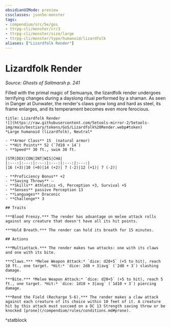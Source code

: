 ```yaml
---
obsidianUIMode: preview
cssclasses: json5e-monster
tags:
- compendium/src/5e/gos
- ttrpg-cli/monster/cr/3
- ttrpg-cli/monster/size/large
- ttrpg-cli/monster/type/humanoid/lizardfolk
aliases: ["Lizardfolk Render"]
---
```

# Lizardfolk Render
*Source: Ghosts of Saltmarsh p. 241*  

Filled with the primal magic of Semuanya, the lizardfolk render undergoes terrifying changes during a dayslong ritual performed by a shaman. As seen in Danger at Dunwater, the render's claws grow long and hard as steel, its frame enlarges, and its temperament becomes even more ferocious.

```ad-statblock
title: Lizardfolk Render
![](https://raw.githubusercontent.com/5etools-mirror-2/5etools-img/main/bestiary/tokens/GoS/Lizardfolk%20Render.webp#token)
*Large humanoid (lizardfolk), Neutral*

- **Armor Class** 15  (natural armor)
- **Hit Points** 52 (`7d10 + 14`)
- **Speed** 30 ft., swim 30 ft.

|STR|DEX|CON|INT|WIS|CHA|
|:---:|:---:|:---:|:---:|:---:|:---:|
|16 (+3)|10 (+0)|14 (+2)| 7 (-2)|12 (+1)| 7 (-2)|

- **Proficiency Bonus** +2
- **Saving Throws** ⏤
- **Skills** Athletics +5, Perception +3, Survival +5
- **Senses** passive Perception 13
- **Languages** Draconic
- **Challenge** 3

## Traits

***Blood Frenzy.*** The render has advantage on melee attack rolls against any creature that doesn't have all its hit points.

***Hold Breath.*** The render can hold its breath for 15 minutes.

## Actions

***Multiattack.*** The render makes two attacks: one with its claws and one with its bite.

***Claws.*** *Melee Weapon Attack:* `dice: d20+5` (+5 to hit), reach 10 ft., one target. *Hit:* `dice: 2d8 + 3|avg` (`2d8 + 3`) slashing damage.

***Bite.*** *Melee Weapon Attack:* `dice: d20+5` (+5 to hit), reach 5 ft., one target. *Hit:* `dice: 1d10 + 3|avg` (`1d10 + 3`) piercing damage.

***Rend the Field (Recharge 5-6).*** The render makes a claw attack against each creature of its choice within 10 feet of it. A creature hit by this attack must succeed on a DC 13 Strength saving throw or be knocked [prone](/compendium/rules/conditions.md#prone).
```
^statblock